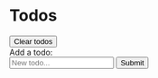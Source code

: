 <div class="todoContainer">
	<h1>Todos</h1>
	<button id="clear">Clear todos</button>
	<form id="addTodo">
		<label for="todo">Add a todo:</label>
		<div class="horizontal">
			<input type="text" id="todo" name="todo" placeholder="New todo..." />
			<input type="submit" />
		</div>
	</form>
	<div id="todos"></div>
	<script type="module" src="{{ '/assets/js/todos.js' | relative_url }}"></script>
</div>
